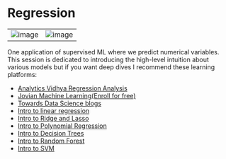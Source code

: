 # Regression
|||
|---|---|
|![image](https://github.com/Joy879/Africa-Data-School-Curriculum/assets/70502261/8ae4efe2-73d7-4d7e-b11d-f22aa3df3fae)|![image](https://github.com/Joy879/Africa-Data-School-Curriculum/assets/70502261/f5638c38-163b-46fb-acdc-b8c8a1b37dd3)|


One application of supervised ML where we predict numerical variables. This session is dedicated to introducing the high-level intuition about various models but if you want deep dives I recommend these learning platforms:
* [Analytics Vidhya Regression Analysis](https://courses.analyticsvidhya.com/courses/Fundamentals-of-Regression-Analysis)
* [Jovian Machine Learning(Enroll for free)](https://jovian.com/learn/machine-learning-with-python-zero-to-gbms)
* [Towards Data Science blogs](https://medium.com/towards-data-science/search?q=regression)
* [Intro to linear regression](https://medium.com/towards-data-science/introduction-to-machine-learning-algorithms-linear-regression-14c4e325882a?source=search_post---------6----------------------------)
* [Intro to Ridge and Lasso](https://medium.com/towards-data-science/ridge-and-lasso-regression-a-complete-guide-with-python-scikit-learn-e20e34bcbf0b?source=search_post---------7----------------------------)
* [Intro to Polynomial Regression](https://medium.com/towards-data-science/polynomial-regression-bbe8b9d97491?source=search_post---------8----------------------------)
* [Intro to Decision Trees](https://courses.analyticsvidhya.com/courses/getting-started-with-decision-trees)
* [Intro to Random Forest](https://www.keboola.com/blog/random-forest-regression)
* [Intro to SVM](https://courses.analyticsvidhya.com/courses/support-vector-machine-svm-in-python-and-r)
